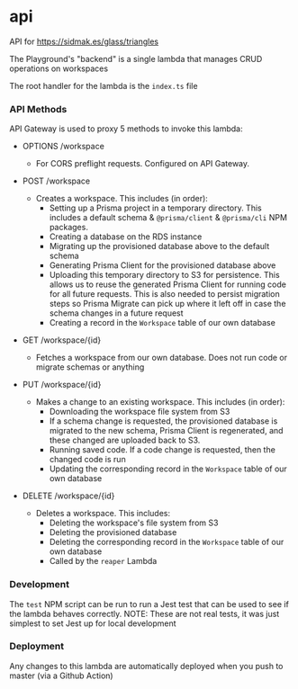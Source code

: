 # api

API for https://sidmak.es/glass/triangles

The Playground's "backend" is a single lambda that manages CRUD operations on workspaces

The root handler for the lambda is the `index.ts` file

### API Methods

API Gateway is used to proxy 5 methods to invoke this lambda:

- OPTIONS /workspace

  - For CORS preflight requests. Configured on API Gateway.

- POST /workspace

  - Creates a workspace. This includes (in order):
    - Setting up a Prisma project in a temporary directory. This includes a default schema & `@prisma/client` & `@prisma/cli` NPM packages.
    - Creating a database on the RDS instance
    - Migrating up the provisioned database above to the default schema
    - Generating Prisma Client for the provisioned database above
    - Uploading this temporary directory to S3 for persistence. This allows us to reuse the generated Prisma Client for running code for all future requests. This is also needed to persist migration steps so Prisma Migrate can pick up where it left off in case the schema changes in a future request
    - Creating a record in the `Workspace` table of our own database

- GET /workspace/{id}

  - Fetches a workspace from our own database. Does not run code or migrate schemas or anything

- PUT /workspace/{id}

  - Makes a change to an existing workspace. This includes (in order):
    - Downloading the workspace file system from S3
    - If a schema change is requested, the provisioned database is migrated to the new schema, Prisma Client is regenerated, and these changed are uploaded back to S3.
    - Running saved code. If a code change is requested, then the changed code is run
    - Updating the corresponding record in the `Workspace` table of our own database

- DELETE /workspace/{id}
  - Deletes a workspace. This includes:
    - Deleting the workspace's file system from S3
    - Deleting the provisioned database
    - Deleting the corresponding record in the `Workspace` table of our own database
    - Called by the `reaper` Lambda

### Development

The `test` NPM script can be run to run a Jest test that can be used to see if the lambda behaves correctly.
NOTE: These are not real tests, it was just simplest to set Jest up for local development

### Deployment

Any changes to this lambda are automatically deployed when you push to master (via a Github Action)
